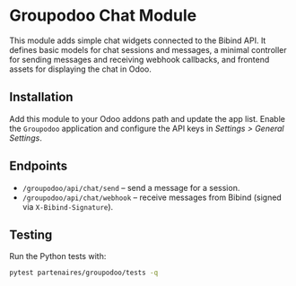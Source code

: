 # Groupodoo Chat Module

This module adds simple chat widgets connected to the Bibind API. It defines
basic models for chat sessions and messages, a minimal controller for sending
messages and receiving webhook callbacks, and frontend assets for displaying the
chat in Odoo.

## Installation

Add this module to your Odoo addons path and update the app list. Enable the
`Groupodoo` application and configure the API keys in *Settings > General
Settings*.

## Endpoints

- `/groupodoo/api/chat/send` – send a message for a session.
- `/groupodoo/api/chat/webhook` – receive messages from Bibind (signed via
  `X-Bibind-Signature`).

## Testing

Run the Python tests with:

```bash
pytest partenaires/groupodoo/tests -q
```
